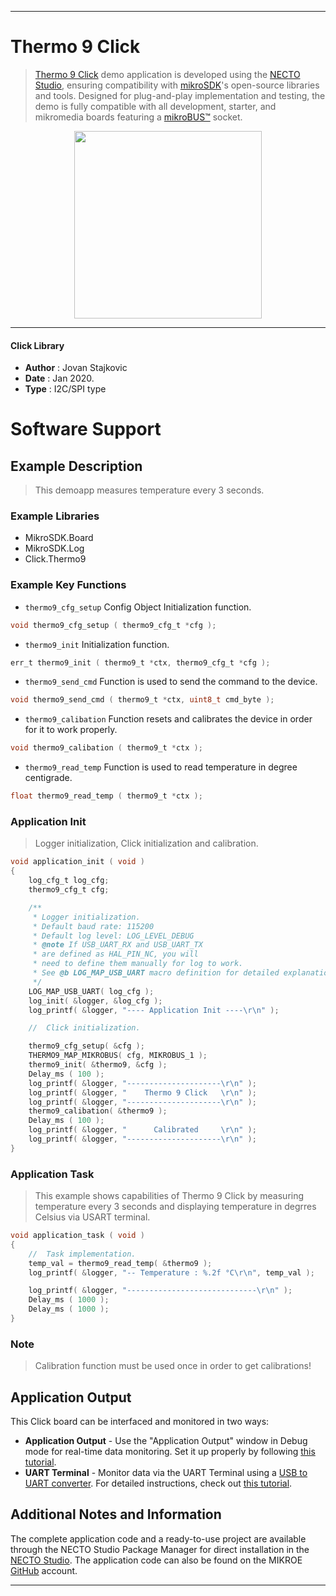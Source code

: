 
---
# Thermo 9 Click

> [Thermo 9 Click](https://www.mikroe.com/?pid_product=MIKROE-3983) demo application is developed using
the [NECTO Studio](https://www.mikroe.com/necto), ensuring compatibility with [mikroSDK](https://www.mikroe.com/mikrosdk)'s
open-source libraries and tools. Designed for plug-and-play implementation and testing, the demo is fully compatible with
all development, starter, and mikromedia boards featuring a [mikroBUS&trade;](https://www.mikroe.com/mikrobus) socket.

<p align="center">
  <img src="https://www.mikroe.com/?pid_product=MIKROE-3983&image=1" height=300px>
</p>

---

#### Click Library

- **Author**        : Jovan Stajkovic
- **Date**          : Jan 2020.
- **Type**          : I2C/SPI type

# Software Support

## Example Description

> 
> This demoapp measures temperature every 3 seconds.
> 

### Example Libraries

- MikroSDK.Board
- MikroSDK.Log
- Click.Thermo9

### Example Key Functions

- `thermo9_cfg_setup` Config Object Initialization function. 
```c
void thermo9_cfg_setup ( thermo9_cfg_t *cfg );
``` 
 
- `thermo9_init` Initialization function. 
```c
err_t thermo9_init ( thermo9_t *ctx, thermo9_cfg_t *cfg );
```

- `thermo9_send_cmd` Function is used to send the command to the device. 
```c
void thermo9_send_cmd ( thermo9_t *ctx, uint8_t cmd_byte );
```
 
- `thermo9_calibation` Function resets and calibrates the device in order for it to work properly. 
```c
void thermo9_calibation ( thermo9_t *ctx );
```

- `thermo9_read_temp` Function is used to read temperature in degree centigrade. 
```c
float thermo9_read_temp ( thermo9_t *ctx );
```

### Application Init

>
> Logger initialization, Click initialization and calibration.
> 

```c
void application_init ( void )
{
    log_cfg_t log_cfg;
    thermo9_cfg_t cfg;

    /** 
     * Logger initialization.
     * Default baud rate: 115200
     * Default log level: LOG_LEVEL_DEBUG
     * @note If USB_UART_RX and USB_UART_TX 
     * are defined as HAL_PIN_NC, you will 
     * need to define them manually for log to work. 
     * See @b LOG_MAP_USB_UART macro definition for detailed explanation.
     */
    LOG_MAP_USB_UART( log_cfg );
    log_init( &logger, &log_cfg );
    log_printf( &logger, "---- Application Init ----\r\n" );

    //  Click initialization.

    thermo9_cfg_setup( &cfg );
    THERMO9_MAP_MIKROBUS( cfg, MIKROBUS_1 );
    thermo9_init( &thermo9, &cfg );
    Delay_ms ( 100 );
    log_printf( &logger, "---------------------\r\n" );
    log_printf( &logger, "    Thermo 9 Click   \r\n" );
    log_printf( &logger, "---------------------\r\n" );
    thermo9_calibation( &thermo9 );
    Delay_ms ( 100 );
    log_printf( &logger, "      Calibrated     \r\n" );
    log_printf( &logger, "---------------------\r\n" );
}
```

### Application Task

>
> This example shows capabilities of Thermo 9 Click by measuring
> temperature every 3 seconds and displaying temperature in degrres Celsius 
> via USART terminal.
> 

```c
void application_task ( void )
{
    //  Task implementation.
    temp_val = thermo9_read_temp( &thermo9 );
    log_printf( &logger, "-- Temperature : %.2f °C\r\n", temp_val );

    log_printf( &logger, "-----------------------------\r\n" );
    Delay_ms ( 1000 );
    Delay_ms ( 1000 );
}
```

### Note

> 
> Calibration function must be used once in order to get calibrations!
> 

## Application Output

This Click board can be interfaced and monitored in two ways:
- **Application Output** - Use the "Application Output" window in Debug mode for real-time data monitoring.
Set it up properly by following [this tutorial](https://www.youtube.com/watch?v=ta5yyk1Woy4).
- **UART Terminal** - Monitor data via the UART Terminal using
a [USB to UART converter](https://www.mikroe.com/click/interface/usb?interface*=uart,uart). For detailed instructions,
check out [this tutorial](https://help.mikroe.com/necto/v2/Getting%20Started/Tools/UARTTerminalTool).

## Additional Notes and Information

The complete application code and a ready-to-use project are available through the NECTO Studio Package Manager for 
direct installation in the [NECTO Studio](https://www.mikroe.com/necto). The application code can also be found on
the MIKROE [GitHub](https://github.com/MikroElektronika/mikrosdk_click_v2) account.

---
